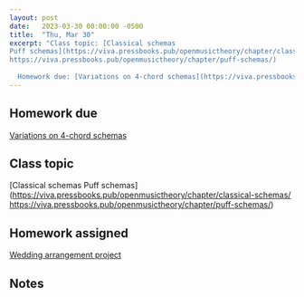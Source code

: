 ```yaml
---
layout: post
date:   2023-03-30 00:00:00 -0500
title:  "Thu, Mar 30"
excerpt: "Class topic: [Classical schemas
Puff schemas](https://viva.pressbooks.pub/openmusictheory/chapter/classical-schemas/
https://viva.pressbooks.pub/openmusictheory/chapter/puff-schemas/)
  
  Homework due: [Variations on 4-chord schemas](https://viva.pressbooks.pub/openmusictheory/chapter/4-chord-schemas/#assignments)"
---
```


## Homework due

[Variations on 4-chord schemas](https://viva.pressbooks.pub/openmusictheory/chapter/4-chord-schemas/#assignments)

## Class topic

[Classical schemas
Puff schemas](https://viva.pressbooks.pub/openmusictheory/chapter/classical-schemas/
https://viva.pressbooks.pub/openmusictheory/chapter/puff-schemas/)

## Homework assigned

[Wedding arrangement project](https://viva.pressbooks.pub/openmusictheory/chapter/rhythm-and-meter-in-pop-music/#assignments)

## Notes

